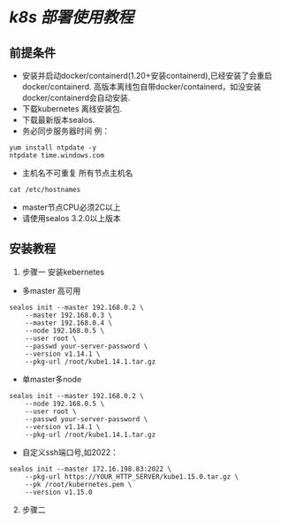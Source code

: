# *k8s 部署使用教程*
## 前提条件
* 安装并启动docker/containerd(1.20+安装containerd),已经安装了会重启docker/containerd. 高版本离线包自带docker/containerd，如没安装docker/containerd会自动安装.
* 下载kubernetes 离线安装包.
* 下载最新版本sealos.
* 务必同步服务器时间
   例：
```
yum install ntpdate -y
ntpdate time.windows.com
```
* 主机名不可重复 所有节点主机名
```
cat /etc/hostnames
```
  
* master节点CPU必须2C以上
* 请使用sealos 3.2.0以上版本
## 安装教程
1. 步骤一 安装kebernetes
* 多master 高可用
```
sealos init --master 192.168.0.2 \
    --master 192.168.0.3 \
    --master 192.168.0.4 \
    --node 192.168.0.5 \
    --user root \
    --passwd your-server-password \
    --version v1.14.1 \
    --pkg-url /root/kube1.14.1.tar.gz 
 ```   
* 单master多node
```
sealos init --master 192.168.0.2 \
    --node 192.168.0.5 \
    --user root \
    --passwd your-server-password \
    --version v1.14.1 \
    --pkg-url /root/kube1.14.1.tar.gz 
```
* 自定义ssh端口号,如2022：
```
sealos init --master 172.16.198.83:2022 \
    --pkg-url https://YOUR_HTTP_SERVER/kube1.15.0.tar.gz \
    --pk /root/kubernetes.pem \
    --version v1.15.0
```
2. 步骤二